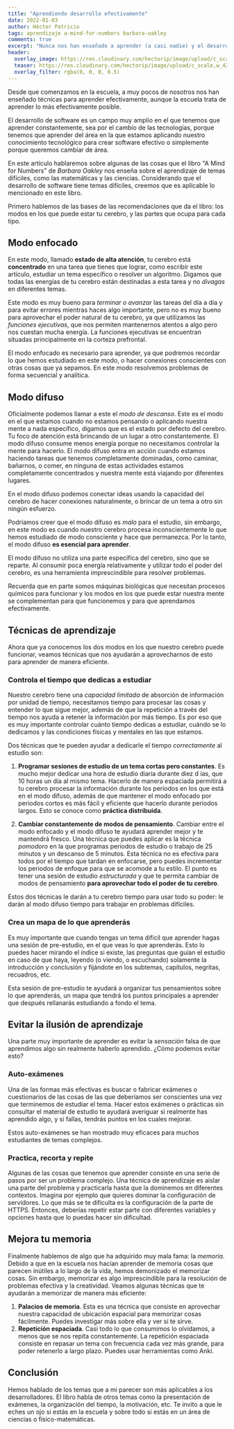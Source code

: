 ```yaml
---
title: "Aprendiendo desarrollo efectivamente"
date: 2022-01-03
author: Héctor Patricio
tags: aprendizaje a-mind-for-numbers barbara-oakley
comments: true
excerpt: "Nunca nos han enseñado a aprender (a casi nadie) y el desarrollo de software es un campo que requiere un aprendizaje constante de temas difíciles. Veamos lo que \"A mind for numbers\" nos enseña sobre el aprendizaje"
header:
  overlay_image: https://res.cloudinary.com/hectorip/image/upload/c_scale,w_1120/v1641684828/adrien-converse-kCrrUx7US04-unsplash_cwpd7f.jpg
  teaser: https://res.cloudinary.com/hectorip/image/upload/c_scale,w_420/v1641684828/adrien-converse-kCrrUx7US04-unsplash_cwpd7f.jpg
  overlay_filter: rgba(0, 0, 0, 0.5)
---
```


Desde que comenzamos en la escuela, a muy pocos de nosotros nos han enseñado técnicas para aprender efectivamente, aunque la escuela trata de aprender lo más efectivamente posible.

El desarrollo de software es un campo muy amplio en el que tenemos que aprender constantemente, sea por el cambio de las tecnologías, porque tenemos que aprender del área en la que estamos aplicando nuestro conocimiento tecnológico para crear software efectivo o simplemente porque queremos cambiar de área.

En este artículo hablaremos sobre algunas de las cosas que el libro "A Mind for Numbers" de _Barbara Oakley_ nos enseña sobre el aprendizaje de temas difíciles, como las matemáticas y las ciencias. Considerando que el desarrollo de software tiene temas difíciles, creemos que es aplicable lo mencionado en este libro.

Primero hablemos de las bases de las recomendaciones que da el libro: los modos en los que puede estar tu cerebro, y las partes que ocupa para cada tipo.

## Modo enfocado

En este modo, llamado **estado de alta atención**, tu cerebro está **concentrado** en una tarea que tienes que lograr, como escribir este artículo, estudiar un tema específico o resolver un algoritmo. Digamos que todas las energías de tu cerebro están destinadas a esta tarea y no _divagas_ en diferentes temas.

Este modo es muy bueno para _terminar o avanzar_ las tareas del día a día y para evitar errores mientras haces algo importante, pero no es muy bueno para aprovechar el poder natural de tu cerebro, ya que utilizamos las _funciones ejecutivas_, que nos permiten mantenernos atentos a algo pero nos cuestan mucha energía. La funciones ejecutivas se encuentran situadas principalmente en la corteza prefrontal.

El modo enfocado es necesario para aprender, ya que podremos recordar lo que hemos estudiado en este modo, o hacer conexiones conscientes con otras cosas que ya sepamos. En este modo resolvemos problemas de forma secuencial y analítica.

## Modo difuso

Oficialmente podemos llamar a este el _modo de descanso_. Este es el modo en el que estamos cuando no estamos pensando o aplicando nuestra mente a nada específico, digamos que es el estado por defecto del cerebro. Tu foco de atención está brincando de un lugar a otro constantemente. El modo difuso consume menos energía porque no necesitamos controlar la mente para hacerlo. El modo difuso entra en acción cuando estamos haciendo tareas que tenemos completamente dominadas, como caminar, bañarnos, o comer, en ninguna de estas actividades estamos completamente concentrados y nuestra mente está viajando por diferentes lugares.

En el modo difuso podemos conectar ideas usando la capacidad del cerebro de hacer conexiones naturalmente, o brincar de un tema a otro sin ningún esfuerzo.

Podríamos creer que el modo difuso es _malo_ para el estudio, sin embargo, en este modo es cuando nuestro cerebro procesa inconscientemente lo que hemos estudiado de modo consciente y hace que permanezca. Por lo tanto, el modo difuso **es esencial para aprender**.

El modo difuso no utiliza una parte específica del cerebro, sino que se reparte. Al consumir poca energía relativamente y utilizar todo el poder del cerebro, es una herramienta imprescindible para resolver problemas.

Recuerda que en parte somos máquinas biológicas que necesitan procesos químicos para funcionar y los modos en los que puede estar nuestra mente se complementan para que funcionemos y para que aprendamos efectivamente.

## Técnicas de aprendizaje

Ahora que ya conocemos los dos modos en los que nuestro cerebro puede funcionar, veamos técnicas que nos ayudarán a aprovecharnos de esto para aprender de manera eficiente.

### Controla el tiempo que dedicas a estudiar

Nuestro cerebro tiene una _capacidad limitada_ de absorción de información por unidad de tiempo, necesitamos tiempo para procesar las cosas y entender lo que sigue mejor, además de que la repetición a través del tiempo nos ayuda a retener la información por más tiempo. Es por eso que es muy importante controlar cuánto tiempo dedicas a estudiar, cuándo se lo dedicamos y las condiciones físicas y mentales en las que estamos.

Dos técnicas que te pueden ayudar a dedicarle el tiempo _correctamente_ al estudio son:

1. **Programar sesiones de estudio de un tema cortas pero constantes**. Es mucho mejor dedicar una hora de estudio diaria durante diez d
ías, que 10 horas un día al mismo tema. Hacerlo de manera espaciada permitirá a tu cerebro procesar la información durante los periodos en los que está en el modo difuso, además de que mantener el modo enfocado por periodos cortos es más fácil y eficiente que hacerlo durante periodos largos. Esto se conoce como **práctica distribuida**.

2. **Cambiar constantemente de modos de pensamiento**. Cambiar entre el modo enfocado y el modo difuso te ayudará aprender mejor y te mantendrá fresco. Una técnica que puedes aplicar es la técnica _pomodoro_ en la que programas periodos de estudio o trabajo de 25 minutos y un descanso de 5 minutos. Esta técnica no es efectiva para todos por el tiempo que tardan en enfocarse, pero puedes incrementar los periodos de enfoque para que se acomode a tu estilo. El punto es tener una sesión de estudio _estructurada_ y que te permita cambiar de modos de pensamiento **para aprovechar todo el poder de tu cerebro**.

Estos dos técnicas le darán a tu cerebro tiempo para usar todo su poder: le darán al modo difuso tiempo para trabajar en problemas difíciles.

### Crea un mapa de lo que aprenderás

Es muy importante que cuando tengas un tema difícil que aprender hagas una sesión de pre-estudio, en el que veas lo que aprenderás. Esto lo puedes hacer mirando el índice si existe, las preguntas que guían el estudio en caso de que haya, leyendo (o viendo, o escuchando) solamente la introducción y conclusión y fijándote en los subtemas, capítulos, negritas, recuadros, etc.

Esta sesión de pre-estudio te ayudará a organizar tus pensamientos sobre lo que aprenderás, un mapa que tendrá los puntos principales a aprender que después rellanarás estudiando a fondo el tema.

## Evitar la ilusión de aprendizaje

Una parte muy importante de aprender es evitar la _sensación_ falsa de que aprendimos algo sin realmente haberlo aprendido. ¿Cómo podemos evitar esto?

### Auto-exámenes

Una de las formas más efectivas es buscar o fabricar exámenes o cuestionarios de las cosas de las que deberíamos ser conscientes una vez que terminemos de estudiar el tema. Hacer estos exámenes o prácticas sin consultar el material de estudio te ayudará averiguar si realmente has aprendido algo, y si fallas, tendrás puntos en los cuales mejorar.

Estos auto-exámenes se han mostrado muy eficaces para muchos estudiantes de temas complejos.

### Practica, recorta y repite

Algunas de las cosas que tenemos que aprender consiste en una serie de pasos por ser un problema complejo. Una técnica de aprendizaje es aislar una parte del problema y practicarla hasta que la dominemos en diferentes contextos. Imagina por ejemplo que quieres dominar la configuración de servidores. Lo que más se te dificulta es la configuración de la parte de HTTPS. Entonces, deberías repetir estar parte con diferentes variables y opciones hasta que lo puedas hacer sin dificultad.

## Mejora tu memoria

Finalmente hablemos de algo que ha adquirido muy mala fama: la _memoria_. Debido a que en la escuela nos hacían aprender de memoria cosas que parecen inútiles a lo largo de la vida, hemos demonizado el memorizar cosas. Sin embargo, memorizar es algo imprescindible para la resolución de problemas efectiva y la creatividad. Veamos algunas técnicas que te ayudarán a memorizar de manera más eficiente:

1. **Palacios de memoria**. Esta es una técnica que consiste en aprovechar nuestra capacidad de ubicación espacial para memorizar cosas fácilmente. Puedes investigar más sobre ella y ver si te sirve.
2. **Repetición espaciada**. Casi todo lo que consumimos lo olvidamos, a menos que se nos repita constantemente. La repetición espaciada consiste en repasar un tema con frecuencia cada vez más grande, para poder retenerlo a largo plazo. Puedes usar herramientas como Anki.

## Conclusión

Hemos hablado de los temas que a mi parecer son más aplicables a los desarrolladores. El libro habla de otros temas como la presentación de exámenes, la organización del tiempo, la motivación, etc. Te invito a que le eches un ojo si estás en la escuela y sobre todo si estás en un área de ciencias o físico-matemáticas.


